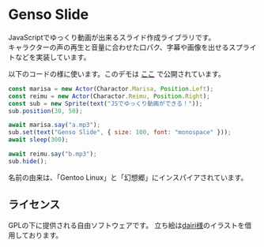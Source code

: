 # Genso Slide
JavaScriptでゆっくり動画が出来るスライド作成ライブラリです。<br>
キャラクターの声の再生と音量に合わせた口パク、字幕や画像を出せるスプライトなどを実装しています。

以下のコードの様に使います。このデモは [ここ](https://kajizukataichi.github.io/genso-slide/test) で公開されています。
```javascript
const marisa = new Actor(Charactor.Marisa, Position.Left);
const reimu = new Actor(Charactor.Reimu, Position.Right);
const sub = new Sprite(text("JSでゆっくり動画ができる！"));
sub.position(30, 50);

await marisa.say("a.mp3");
sub.set(text("Genso Slide", { size: 100, font: "monospace" }));
await sleep(300);

await reimu.say("b.mp3");
sub.hide();
```

名前の由来は、「Gentoo Linux」と「幻想郷」にインスパイアされています。

## ライセンス
GPLの下に提供される自由ソフトウェアです。
立ち絵は[dairi様](https://www.pixiv.net/users/4920496)のイラストを借用しております。
